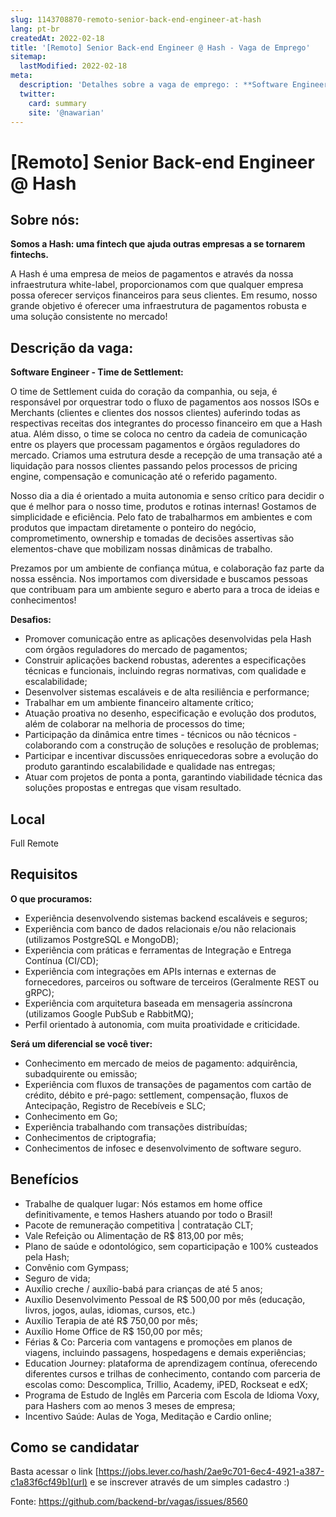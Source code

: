 ```yaml
---
slug: 1143708870-remoto-senior-back-end-engineer-at-hash
lang: pt-br
createdAt: 2022-02-18
title: '[Remoto] Senior Back-end Engineer @ Hash - Vaga de Emprego'
sitemap:
  lastModified: 2022-02-18
meta:
  description: 'Detalhes sobre a vaga de emprego: : **Software Engineer - Time de Settlement:** O time de Settlement cuida do coração da companhia, ou seja, é responsável por orquestrar todo o fluxo de pagamentos aos nossos ISOs e Merchants (clientes e clientes dos nossos clientes) auferindo todas as respectivas receitas dos integrantes do processo financeiro em que a Hash atua. Além disso, o time se coloca no centro da cadeia de comunicação entre os players que processam pagamentos e órgãos reguladores do mercado. Criamos uma estrutura desde a recepção de uma transação até a liquidação para nossos clientes passando pelos processos de pricing engine, compensação e comunicação até o referido pagamento.  Nosso dia a dia é orientado a muita autonomia e senso crítico para decidir o que é melhor para o nosso time, produtos e rotinas internas! Gostamos de simplicidade e eficiência. Pelo fato de trabalharmos em ambientes e com produtos que impactam diretamente o ponteiro do negócio, comprometimento, ownership e tomadas de decisões assertivas são elementos-chave que mobilizam nossas dinâmicas de trabalho. Prezamos por um ambiente de confiança mútua, e colaboração faz parte da nossa essência. Nos importamos com diversidade e buscamos pessoas que contribuam para um ambiente seguro e aberto para a troca de ideias e conhecimentos! **Desafios:** - Promover comunicação entre as aplicações desenvolvidas pela Hash com órgãos reguladores do mercado de pagamentos; - Construir aplicações backend robustas, aderentes a especificações técnicas e funcionais, incluindo regras normativas, com qualidade e escalabilidade; - Desenvolver sistemas escaláveis e de alta resiliência e performance; - Trabalhar em um ambiente financeiro altamente crítico; - Atuação proativa no desenho, especificação e evolução dos produtos, além de colaborar na melhoria de processos do time; - Participação da dinâmica entre times - técnicos ou não técnicos - colaborando com a construção de soluções e resolução de problemas; - Participar e incentivar discussões enriquecedoras sobre a evolução do produto garantindo escalabilidade e qualidade nas entregas; - Atuar com projetos de ponta a ponta, garantindo viabilidade técnica das soluções propostas e entregas que visam resultado.'
  twitter:
    card: summary
    site: '@nawarian'
---
```


# [Remoto] Senior Back-end Engineer @ Hash

## Sobre nós:

**Somos a Hash: uma fintech que ajuda outras empresas a se tornarem fintechs.**

A Hash é uma empresa de meios de pagamentos e através da nossa infraestrutura white-label, proporcionamos com que qualquer empresa possa oferecer serviços financeiros para seus clientes. Em resumo, nosso grande objetivo é oferecer uma infraestrutura de pagamentos robusta e uma solução consistente no mercado!


## Descrição da vaga:

**Software Engineer - Time de Settlement:**

O time de Settlement cuida do coração da companhia, ou seja, é responsável por orquestrar todo o fluxo de pagamentos aos nossos ISOs e Merchants (clientes e clientes dos nossos clientes) auferindo todas as respectivas receitas dos integrantes do processo financeiro em que a Hash atua. Além disso, o time se coloca no centro da cadeia de comunicação entre os players que processam pagamentos e órgãos reguladores do mercado. Criamos uma estrutura desde a recepção de uma transação até a liquidação para nossos clientes passando pelos processos de pricing engine, compensação e comunicação até o referido pagamento. 

Nosso dia a dia é orientado a muita autonomia e senso crítico para decidir o que é melhor para o nosso time, produtos e rotinas internas! Gostamos de simplicidade e eficiência. 
Pelo fato de trabalharmos em ambientes e com produtos que impactam diretamente o ponteiro do negócio, comprometimento, ownership e tomadas de decisões assertivas são elementos-chave que mobilizam nossas dinâmicas de trabalho.

Prezamos por um ambiente de confiança mútua, e colaboração faz parte da nossa essência. Nos importamos com diversidade e buscamos pessoas que contribuam para um ambiente seguro e aberto para a troca de ideias e conhecimentos!

**Desafios:**
- Promover comunicação entre as aplicações desenvolvidas pela Hash com órgãos reguladores do mercado de pagamentos;
- Construir aplicações backend robustas, aderentes a especificações técnicas e funcionais, incluindo regras normativas, com qualidade e escalabilidade;
- Desenvolver sistemas escaláveis e de alta resiliência e performance;
- Trabalhar em um ambiente financeiro altamente crítico;
- Atuação proativa no desenho, especificação e evolução dos produtos, além de colaborar na melhoria de processos do time;
- Participação da dinâmica entre times - técnicos ou não técnicos - colaborando com a construção de soluções e resolução de problemas;
- Participar e incentivar discussões enriquecedoras sobre a evolução do produto garantindo escalabilidade e qualidade nas entregas;
- Atuar com projetos de ponta a ponta, garantindo viabilidade técnica das soluções propostas e entregas que visam resultado.


## Local

Full Remote

## Requisitos

**O que procuramos:**
- Experiência desenvolvendo sistemas backend escaláveis e seguros;
- Experiência com banco de dados relacionais e/ou não relacionais (utilizamos PostgreSQL e MongoDB);
- Experiência com práticas e ferramentas de Integração e Entrega Contínua (CI/CD);
- Experiência com integrações em APIs internas e externas de fornecedores, parceiros ou software de terceiros (Geralmente REST ou gRPC);
- Experiência com arquitetura baseada em mensageria assíncrona (utilizamos Google PubSub e RabbitMQ);
- Perfil orientado à autonomia, com muita proatividade e criticidade.

**Será um diferencial se você tiver:**
- Conhecimento em mercado de meios de pagamento: adquirência, subadquirente ou emissão;
- Experiência com fluxos de transações de pagamentos com cartão de crédito, débito e pré-pago: settlement, compensação, fluxos de Antecipação, Registro de Recebíveis e SLC;
- Conhecimento em Go;
- Experiência trabalhando com transações distribuídas;
- Conhecimentos de criptografia;
- Conhecimentos de infosec e desenvolvimento de software seguro.

## Benefícios
- Trabalhe de qualquer lugar: Nós estamos em home office definitivamente, e temos Hashers atuando por todo o Brasil!
- Pacote de remuneração competitiva | contratação CLT;
- Vale Refeição ou Alimentação de R$ 813,00 por mês;
- Plano de saúde e odontológico, sem coparticipação e 100% custeados pela Hash;
- Convênio com Gympass;
- Seguro de vida;
- Auxílio creche / auxílio-babá para crianças de até 5 anos;
- Auxílio Desenvolvimento Pessoal de R$ 500,00 por mês (educação, livros, jogos, aulas, idiomas, cursos, etc.)
- Auxílio Terapia de até R$ 750,00 por mês;
- Auxílio Home Office de R$ 150,00 por mês;
- Férias & Co: Parceria com vantagens e promoções em planos de viagens, incluindo passagens, hospedagens e demais experiências;
- Education Journey: plataforma de aprendizagem contínua, oferecendo diferentes cursos e trilhas de conhecimento, contando com parceria de escolas como: Descomplica, Trillio, Academy, iPED, Rockseat e edX;
- Programa de Estudo de Inglês em Parceria com Escola de Idioma Voxy, para Hashers com ao menos 3 meses de empresa;
- Incentivo Saúde: Aulas de Yoga, Meditação e Cardio online;


## Como se candidatar

Basta acessar o link [https://jobs.lever.co/hash/2ae9c701-6ec4-4921-a387-c1a83f6cf49b](url) e se inscrever através de um simples cadastro :)




Fonte: https://github.com/backend-br/vagas/issues/8560